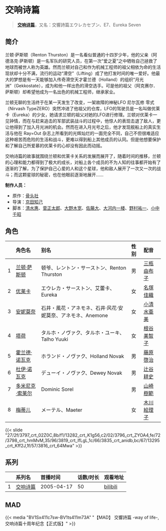 # 交响诗篇


> <u>**[交响诗篇](http://bgm.tv/subject/1266)**</u>，又名：交響詩篇エウレカセブン、E7、Eureka Seven

## 简介


兰顿·萨斯顿（Renton Thurston）是一名看似普通的十四岁少年，他的父亲（阿德洛克·萨斯顿）是一名军队的研究人员，在第一次“爱之夏”之中牺牲自己拯救了地球而被世人称为英雄。然而兰顿对自己和作为机械工程师的祖父相依为命的生活现状却十分不满，流行的运动“滑空”（Lifting）成了他打发时间的唯一爱好。他最大的梦想是有一天能够加入传奇滑空天才霍兰德（Holland）的组织“月光洲”（Gekkostate），成为和他一样出色的滑空选手。可是他的祖父（阿克赛尔．萨斯顿）却希望他成为一名出色的机械工程师，继承家业。

兰顿无聊的生活终于在某一天发生了改变，一架故障的神秘LFO 尼尔瓦修 零式（Nirvash TypeZERO）突然冲进了他祖父的仓库，LFO的驾驶员是一名叫做优莱卡（Eureka）的少女，她请求兰顿的祖父对她的LFO进行修理。兰顿对优莱卡一见钟情，而在与赶来追击的军部武装战斗的过程中，他惊人的表现击退了敌人，更让他得到了加入月光洲的机会。然而在进入月光号之后，他才发现舰船上的真实生活与他在 Ray=Out 杂志上所看到的光辉灿烂的一面完全不同，自己不但很难适应这种艰苦而危险的生活和战斗，更难以得到船上其他成员的认同。但是他想要保护和了解自己所爱慕的优莱卡的心却没有因此而动摇。

交响诗篇的故事就围绕兰顿和优莱卡关系的发展而展开了，随着时间的推移，兰顿的心理和能力都得到了极大的成长，对船上各个成员的不为人知的往事都开始有了逐渐的了解，为了保护自己心爱的人和这个星球，他和敌人展开了一次又一次的战斗；而这颗星球的秘密，也在他眼前逐渐地展开……



**制作人员：**
- 原作：[骨头社](http://bgm.tv/person/44)
- 导演：[京田知己](http://bgm.tv/person/2183)
- 脚本：[清水惠](http://bgm.tv/person/9242)、[菅正太郎](http://bgm.tv/person/3337)、[大野木宽](http://bgm.tv/person/381)、[佐藤大](http://bgm.tv/person/921)、[大河内一楼](http://bgm.tv/person/389)、[野村祐一](http://bgm.tv/person/9240)、[小中千昭](http://bgm.tv/person/133)

## 角色

|     |   角色名   |   别名  | 性别 |  配音  |
|:--- |:------  |:----      |:---  |:--   |
| 1 | [兰顿·萨斯顿](http://bgm.tv/character/3797) | 顿爷、レントン・サーストン、Renton Thurston | 男 | [三瓶由布子](http://bgm.tv/person/4667) |
| 2 | [优莱卡](http://bgm.tv/character/13282) | エウレカ・サーストン、艾蕾卡、Eureka | 女 | [名塚佳織](http://bgm.tv/person/3922) |
| 3 | [安妮莫奈](http://bgm.tv/character/3796) | 石井・風花・アネモネ、石井·风花·安妮莫奈、アネモネ、Anemone | 女 | [小清水亜美](http://bgm.tv/person/4474) |
| 4 | [塔荷](http://bgm.tv/character/3798) | タルホ・ノヴァク、タルホ・ユーキ、Talho Yuuki | 女 | [根谷美智子](http://bgm.tv/person/3893) |
| 5 | [霍兰德·诺瓦克](http://bgm.tv/character/3819) | ホランド・ノヴァク、Holland Novak | 男 | [藤原啓治](http://bgm.tv/person/4016) |
| 6 | [杜伊·诺瓦克](http://bgm.tv/character/3835) | デューイ・ノヴァク、Dewey Novak | 男 | [辻谷耕史](http://bgm.tv/person/1327) |
| 7 | [多米尼克·索莱尔](http://bgm.tv/character/13295) | Dominic Sorel | 男 | [山崎樹範](http://bgm.tv/person/7554) |
| 8 | [梅蒂儿](http://bgm.tv/character/3816) | メーテル、Maeter | 女 | [木川絵理子](http://bgm.tv/person/4668) |

{{< slide "27/2f/3797_crt_02Z0C,8b/f1/13282_crt_K1g56,c2/02/3796_crt_ZYOA4,fe/72/3798_crt_hmMvM,35/96/3819_crt_lfLgL,1c/66/3835_crt_anidb,bc/67/13295_crt_Kff2J,1f/57/3816_crt_64Mwa" >}}

## 系列

|     |   系列名   |   首播时间  | 话数/时长  | 观看地址 |
|:---  |:------    |:----      |:---       |:---  |
| 1 |[交响诗篇](https://bgm.tv/subject/1266)| 2005-04-17 | 50 | [bilibili](https://www.bilibili.com/bangumi/play/ep14126)  |


## MAD

{{< media  "BV1Sx411c7sw-BV1ts411m73A" 
"【MAD】 交響詩篇 -way of life-,交响诗篇十周年纪念【正式版】" >}}

